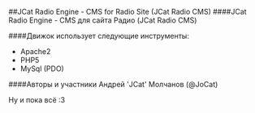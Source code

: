 ##JCat Radio Engine - CMS for Radio Site (JCat Radio CMS)
####JCat Radio Engine - CMS для сайта Радио (JCat Radio CMS)

####Движок использует следующие инструменты:
* Apache2
* PHP5
* MySql (PDO)

####Авторы и участники
Андрей 'JCat' Молчанов (@JoCat)

Ну и пока всё :3

